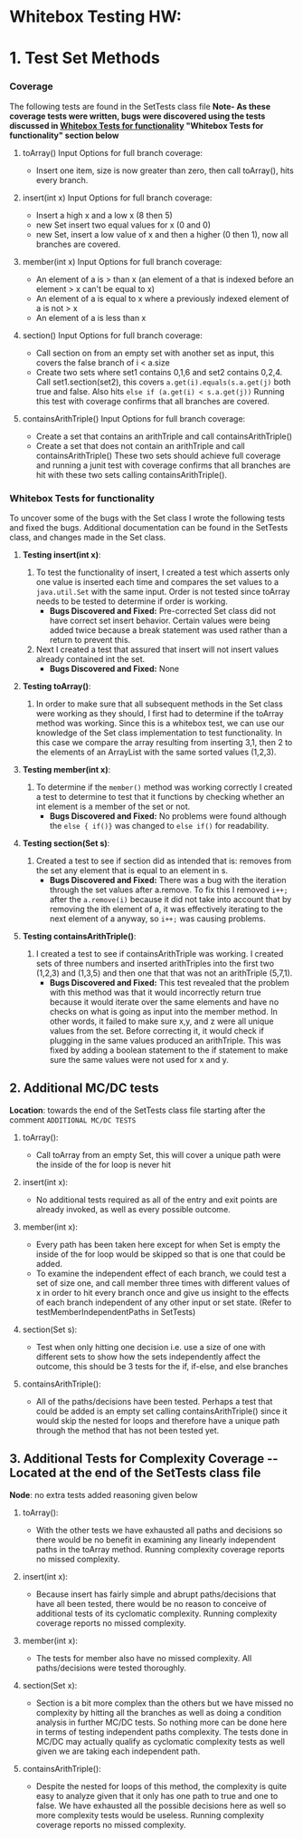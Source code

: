 # Whitebox Testing HW:

# 1. Test Set Methods

### Coverage 
The following tests are found in the SetTests class file
**Note- As these coverage tests were written, bugs were discovered using the tests discussed in [Whitebox Tests for functionality](#whitebox-tests-for-functionality) "Whitebox Tests for functionality" section below**

1. toArray() Input Options for full branch coverage:
    - Insert one item, size is now greater than zero, then call toArray(),
    hits every branch.
    
2.  insert(int x) Input Options for full branch coverage: 
    - Insert a high x and a low x (8 then 5)
    - new Set insert two equal values for x (0 and 0)
    - new Set, insert a low value of x and then a higher (0 then 1), now all branches are covered.
    
3.  member(int x) Input Options for full branch coverage: 
    - An element of a is > than x (an element of a that is indexed before an element > x can't be equal to x)
    - An element of a is equal to x where a previously indexed element of a is not > x  
    - An element of a is less than x 
    
4.  section() Input Options for full branch coverage:
    - Call section on from an empty set with another set as input, this covers the false branch of
     i < a.size
    - Create two sets where set1 contains 0,1,6 and set2 contains 0,2,4. Call set1.section(set2), this
    covers `a.get(i).equals(s.a.get(j)` both true and false. Also hits `else if (a.get(i) < s.a.get(j))`
    Running this test with coverage confirms that all branches are covered.
    
5.  containsArithTriple() Input Options for full branch coverage:
    - Create a set that contains an arithTriple and call containsArithTriple()
    - Create a set that does not contain an arithTriple and call containsArithTriple()
    These two sets should achieve full coverage and running a junit test with coverage confirms
    that all branches are hit with these two sets calling containsArithTriple().   

### Whitebox Tests for functionality
To uncover some of the bugs with the Set class I wrote the following tests and fixed the bugs. 
Additional documentation can be found in the SetTests class, and changes made in the Set class.
1. **Testing insert(int x)**: 
    1. To test the functionality of insert, I created a test which asserts only one 
    value is inserted each time and compares the set values to a `java.util.Set` with the same input. 
    Order is not tested since toArray needs to be tested to determine if order is working. 
        - **Bugs Discovered and Fixed:** Pre-corrected Set class did not have correct set insert behavior.
         Certain values were being added twice because a break statement was used 
         rather than a return to prevent this.
    2. Next I created a test that assured that insert will not insert values already contained int the set.
         - **Bugs Discovered and Fixed:** None
         
2. **Testing toArray()**: 
    1. In order to make sure that all subsequent methods in the Set class were working as they should, 
    I first had to determine if the toArray method was working. Since this is a whitebox test, we can use 
    our knowledge of the Set class implementation to test functionality. In this case we compare the 
    array resulting from inserting 3,1, then 2
    to the elements of an ArrayList<Integer> with the same sorted values (1,2,3). 

3. **Testing member(int x)**: 
    1. To determine if the `member()` method was working correctly I created a test to determine 
    to test that it functions by checking whether an int element is a member of the set or not.
        - **Bugs Discovered and Fixed:** No problems were found although the `else { if()}` was changed
         to `else if()` for readability. 
         
4. **Testing section(Set s)**: 
    1. Created a test to see if section did as intended that is: removes from the set any element 
    that is equal to an element in s.
        - **Bugs Discovered and Fixed:** There was a bug with the iteration through the set values
        after a.remove. To fix this I removed `i++;` after the `a.remove(i)` because it did not take into account
        that by removing the ith element of a, it was effectively iterating to the next element of a anyway,
        so `i++;` was causing problems.
        
5. **Testing containsArithTriple()**:
    1. I created a test to see if containsArithTriple was working. I created sets of three numbers 
    and inserted arithTriples into the first two
     (1,2,3) and (1,3,5) and then one that that was not an arithTriple (5,7,1). 
        - **Bugs Discovered and Fixed:** This test revealed that the problem with this method was 
        that it would incorrectly return true because it would iterate over the same elements and have no checks 
        on what is going as input into the member method. In other words, it failed to make sure x,y, and z were all unique values from the set.
        Before correcting it, it would check if plugging in the same values produced an arithTriple. 
        This was fixed by adding a boolean statement to the if statement to make sure the same values
        were not used for x and y.
        
## 2. Additional MC/DC tests 
**Location**: towards the end of the SetTests class file starting after the comment `ADDITIONAL MC/DC TESTS`
1. toArray():
    - Call toArray from an empty Set, this will cover a unique path were the inside of the for loop 
    is never hit 
    
2.  insert(int x):
    - No additional tests required as all of the entry and exit points are already invoked,
    as well as every possible outcome. 
    
3.  member(int x): 
    - Every path has been taken here except for when Set is empty the inside of the for loop would be 
    skipped so that is one that could be added. 
    - To examine the independent effect of each branch, we could test a set of size one, and call member
    three times with different values of x in order to hit every branch once and give us insight to the effects
    of each branch independent of any other input or set state. (Refer to testMemberIndependentPaths in SetTests)

4.  section(Set s):
    - Test when only hitting one decision i.e. use a size of one with different sets to show how the 
    sets independently affect the outcome, this should be 3 tests for the if, if-else, and else branches
    
5.  containsArithTriple():
    - All of the paths/decisions have been tested. Perhaps a test that could be added is an empty set
    calling containsArithTriple() since it would skip the nested for loops and therefore have a unique path
    through the method that has not been tested yet.

## 3. Additional Tests for Complexity Coverage -- Located at the end of the SetTests class file
**Node**: no extra tests added reasoning given below
1.  toArray():
    - With the other tests we have exhausted all paths and decisions so there would be no benefit in examining any 
    linearly independent paths in the toArray method. Running complexity coverage reports no missed complexity. 
    
2.  insert(int x):
    - Because insert has fairly simple and abrupt paths/decisions that have all been tested,
    there would be no reason to conceive of additional tests of its cyclomatic complexity. 
    Running complexity coverage reports no missed complexity.

3.  member(int x): 
    - The tests for member also have no missed complexity. All paths/decisions were tested thoroughly.
    
4.  section(Set x):
    - Section is a bit more complex than the others but we have missed no complexity by hitting all the 
    branches as well as doing a condition analysis in further MC/DC tests. So nothing more can be done here
    in terms of testing independent paths complexity. The tests done in MC/DC may actually qualify as 
    cyclomatic complexity tests as well given we are taking each independent path. 

5.  containsArithTriple():
    - Despite the nested for loops of this method, the complexity is quite easy to analyze given that
    it only has one path to true and one to false. We have exhausted all the possible decisions here as 
    well so more complexity tests would be useless. Running complexity coverage reports no missed complexity. 
